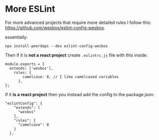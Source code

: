 # More ESLint 

For more advanced projects that require more detailed rules I follow this: https://github.com/wesbos/eslint-config-wesbos.

essentially: 
```
npx install-peerdeps --dev eslint-config-wesbos
```
Then if it is **not a react project** create `.eslintrc.js` file with this inside:
```javascript=
module.exports = {
  extends: ['wesbos'],
	rules: {
	    camelcase: 0, // I like camelcased variables
	  },
};
```

If it **is a react project** then you instead add the config to the package.json:

```javascript=
"eslintConfig": {
    "extends": [
      "wesbos"
    ], 
    "rules": {
      "camelcase": 0
    }
  },
  
```
